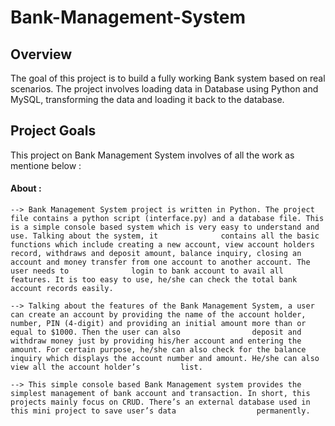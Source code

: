 # Bank-Management-System

## Overview

The goal of this project is to build a fully working Bank system based on real scenarios. The project involves loading data in Database using Python and MySQL, transforming the data and loading it back to the database.


## Project Goals

This project on Bank Management System involves of all the work as mentione below :

#### About :

    --> Bank Management System project is written in Python. The project file contains a python script (interface.py) and a database file. This is a simple console based system which is very easy to understand and use. Talking about the system, it              contains all the basic functions which include creating a new account, view account holders record, withdraws and deposit amount, balance inquiry, closing an account and money transfer from one account to another account. The user needs to              login to bank account to avail all features. It is too easy to use, he/she can check the total bank account records easily.

    --> Talking about the features of the Bank Management System, a user can create an account by providing the name of the account holder, number, PIN (4-digit) and providing an initial amount more than or equal to $1000. Then the user can also                deposit and withdraw money just by providing his/her account and entering the amount. For certain purpose, he/she can also check for the balance inquiry which displays the account number and amount. He/she can also view all the account holder’s         list.

    --> This simple console based Bank Management system provides the simplest management of bank account and transaction. In short, this projects mainly focus on CRUD. There’s an external database used in this mini project to save user’s data                  permanently.

